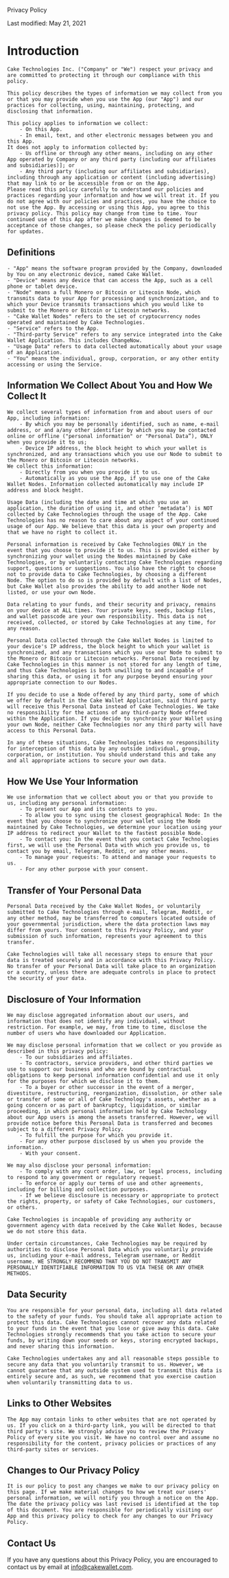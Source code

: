 Privacy Policy

Last modified: May 21, 2021

Introduction
============

	Cake Technologies Inc. ("Company" or "We") respect your privacy and are committed to protecting it through our compliance with this policy.

	This policy describes the types of information we may collect from you or that you may provide when you use the App (our "App") and our practices for collecting, using, maintaining, protecting, and disclosing that information.

	This policy applies to information we collect:
		- On this App.
		- In email, text, and other electronic messages between you and this App.
	It does not apply to information collected by:
		- Us offline or through any other means, including on any other App operated by Company or any third party (including our affiliates and subsidiaries)]; or 
		- Any third party (including our affiliates and subsidiaries), including through any application or content (including advertising) that may link to or be accessible from or on the App.
	Please read this policy carefully to understand our policies and practices regarding your information and how we will treat it. If you do not agree with our policies and practices, you have the choice to not use the App. By accessing or using this App, you agree to this privacy policy. This policy may change from time to time. Your continued use of this App after we make changes is deemed to be acceptance of those changes, so please check the policy periodically for updates.

Definitions
-----------

	- "App" means the software program provided by the Company, downloaded by You on any electronic device, named Cake Wallet.
	- "Device" means any device that can access the App, such as a cell phone or tablet device.
	- "Node" means a full Monero or Bitcoin or Litecoin Node, which transmits data to your App for processing and synchronization, and to which your Device transmits transactions which you would like to submit to the Monero or Bitcoin or Litecoin networks.
	- "Cake Wallet Nodes" refers to the set of cryptocurrency nodes operated and maintained by Cake Technologies.
	- "Service" refers to the App.
	- "Third-party Service" refers to any service integrated into the Cake Wallet Application. This includes ChangeNow.
	- "Usage Data" refers to data collected automatically about your usage of an Application.
	- "You" means the individual, group, corporation, or any other entity accessing or using the Service.

Information We Collect About You and How We Collect It
------------------------------------------------------

	We collect several types of information from and about users of our App, including information:
		- By which you may be personally identified, such as name, e-mail address, or and a/any other identifier by which you may be contacted online or offline ("personal information" or "Personal Data”), ONLY when you provide it to us;
		- Device IP address, the block height to which your wallet is synchronized, and any transactions which you use our Node to submit to the Monero or Bitcoin or Litecoin networks.
	We collect this information:
		- Directly from you when you provide it to us.
		- Automatically as you use the App, if you use one of the Cake Wallet Nodes. Information collected automatically may include IP address and block height.

	Usage Data (including the date and time at which you use an application, the duration of using it, and other ‘metadata’) is NOT collected by Cake Technologies through the usage of the App. Cake Technologies has no reason to care about any aspect of your continued usage of our App. We believe that this data is your own property and that we have no right to collect it.

	Personal information is received by Cake Technologies ONLY in the event that you choose to provide it to us. This is provided either by synchronizing your wallet using the Nodes maintained by Cake Technologies, or by voluntarily contacting Cake Technologies regarding support, questions or suggestions. You also have the right to choose not to provide data to Cake Technologies, by choosing a different Node. The option to do so is provided by default with a list of Nodes, but Cake Wallet also provides the ability to add another Node not listed, or use your own Node.

	Data relating to your funds, and their security and privacy, remains on your device at ALL times. Your private keys, seeds, backup files, and wallet passcode are your own responsibility. This data is not received, collected, or stored by Cake Technologies at any time, for any reason.

	Personal Data collected through the Cake Wallet Nodes is limited to your device's IP address, the block height to which your wallet is synchronized, and any transactions which you use our Node to submit to the Monero or Bitcoin or Litecoin networks. Personal Data received by Cake Technologies in this manner is not stored for any length of time, and thus Cake Technologies is both unwilling to and incapable of sharing this data, or using it for any purpose beyond ensuring your appropriate connection to our Nodes.

	If you decide to use a Node offered by any third party, some of which we offer by default in the Cake Wallet Application, said third party will receive this Personal Data instead of Cake Technologies. We take no responsibility for the actions of any third-party Node offered within the Application. If you decide to synchronize your Wallet using your own Node, neither Cake Technologies nor any third party will have access to this Personal Data.

	In any of these situations, Cake Technologies takes no responsibility for interception of this data by any outside individual, group, corporation, or institution. You should understand this and take any and all appropriate actions to secure your own data.

How We Use Your Information
---------------------------

	We use information that we collect about you or that you provide to us, including any personal information:
		- To present our App and its contents to you.
		- To allow you to sync using the closest geographical Node: In the event that you choose to synchronize your wallet using the Node maintained by Cake Technologies, we determine your location using your IP address to redirect your Wallet to the fastest possible Node.
		- To contact you: In the event that you contact Cake Technologies first, we will use the Personal Data with which you provide us, to contact you by email, Telegram, Reddit, or any other means.
		- To manage your requests: To attend and manage your requests to us. 
		- For any other purpose with your consent.

Transfer of Your Personal Data
------------------------------

	Personal Data received by the Cake Wallet Nodes, or voluntarily submitted to Cake Technologies through e-mail, Telegram, Reddit, or any other method, may be transferred to computers located outside of your governmental jurisdiction, where the data protection laws may differ from yours. Your consent to this Privacy Policy, and your submission of such information, represents your agreement to this transfer.

	Cake Technologies will take all necessary steps to ensure that your data is treated securely and in accordance with this Privacy Policy. No transfer of your Personal Data will take place to an organization or a country, unless there are adequate controls in place to protect the security of your data.

Disclosure of Your Information
------------------------------

	We may disclose aggregated information about our users, and information that does not identify any individual, without restriction. For example, we may, from time to time, disclose the number of users who have downloaded our Application.
	
	We may disclose personal information that we collect or you provide as described in this privacy policy:
		- To our subsidiaries and affiliates.
		- To contractors, service providers, and other third parties we use to support our business and who are bound by contractual obligations to keep personal information confidential and use it only for the purposes for which we disclose it to them.
		- To a buyer or other successor in the event of a merger, divestiture, restructuring, reorganization, dissolution, or other sale or transfer of some or all of Cake Technology's assets, whether as a going concern or as part of bankruptcy, liquidation, or similar proceeding, in which personal information held by Cake Technology about our App users is among the assets transferred. However, we will provide notice before this Personal Data is transferred and becomes subject to a different Privacy Policy.
		- To fulfill the purpose for which you provide it. 
		- For any other purpose disclosed by us when you provide the information.
		- With your consent.

	We may also disclose your personal information:
		- To comply with any court order, law, or legal process, including to respond to any government or regulatory request.
		- To enforce or apply our terms of use and other agreements, including for billing and collection purposes.
		- If we believe disclosure is necessary or appropriate to protect the rights, property, or safety of Cake Technologies, our customers, or others.

	Cake Technologies is incapable of providing any authority or government agency with data received by the Cake Wallet Nodes, because we do not store this data.

	Under certain circumstances, Cake Technologies may be required by authorities to disclose Personal Data which you voluntarily provide us, including your e-mail address, Telegram username, or Reddit username. WE STRONGLY RECOMMEND THAT YOU DO NOT TRANSMIT ANY PERSONALLY IDENTIFIABLE INFORMATION TO US VIA THESE OR ANY OTHER METHODS.

Data Security
-------------

	You are responsible for your personal data, including all data related to the safety of your funds. You should take all appropriate action to protect this data. Cake Technologies cannot recover any data related to your funds in the event that you lose or give away this data. Cake Technologies strongly recommends that you take action to secure your funds, by writing down your seeds or keys, storing encrypted backups, and never sharing this information.

	Cake Technologies undertakes any and all reasonable steps possible to secure any data that you voluntarily transmit to us. However, we cannot guarantee that any outside system used to transmit this data is entirely secure and, as such, we recommend that you exercise caution when voluntarily transmitting data to us.

Links to Other Websites
-----------------------

	The App may contain links to other websites that are not operated by us. If you click on a third-party link, you will be directed to that third party's site. We strongly advise you to review the Privacy Policy of every site you visit. We have no control over and assume no responsibility for the content, privacy policies or practices of any third-party sites or services.

Changes to Our Privacy Policy
-----------------------------

	It is our policy to post any changes we make to our privacy policy on this page. If we make material changes to how we treat our users' personal information, we will notify you through a notice on the App. The date the privacy policy was last revised is identified at the top of this document. You are responsible for periodically visiting our App and this privacy policy to check for any changes to our Privacy Policy.

Contact Us
----------

If you have any questions about this Privacy Policy, you are encouraged to contact us by email at info@cakewallet.com.

